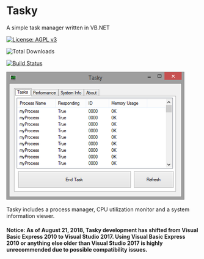 # Tasky
A simple task manager written in VB.NET

[![License: AGPL v3](https://img.shields.io/badge/License-AGPL%20v3-blue.svg)](https://www.gnu.org/licenses/agpl-3.0)

![Total Downloads](https://img.shields.io/github/downloads/ejj28/tasky/total.svg)

[![Build Status](https://api.travis-ci.com/ejj28/tasky.svg?branch=master)](https://travis-ci.com/ejj28/tasky)


![alt text](https://github.com/ejj28/tasky/blob/master/screenshots/Tasky1.png "Tasky")

Tasky includes a process manager, CPU utilization monitor and a system information viewer.

#### Notice: As of August 21, 2018, Tasky development has shifted from Visual Basic Express 2010 to Visual Studio 2017. Using Visual Basic Express 2010 or anything else older than Visual Studio 2017 is highly unrecommended due to possible compatibility issues.
